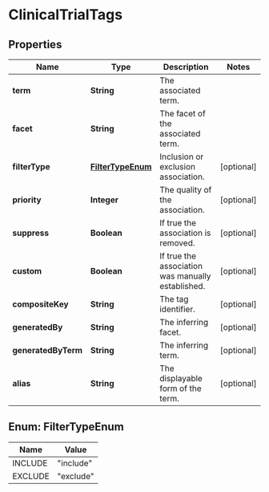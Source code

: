 # ClinicalTrialTags

## Properties
Name | Type | Description | Notes
------------ | ------------- | ------------- | -------------
**term** | **String** | The associated term. | 
**facet** | **String** | The facet of the associated term. | 
**filterType** | [**FilterTypeEnum**](#FilterTypeEnum) | Inclusion or exclusion association. |  [optional]
**priority** | **Integer** | The quality of the association. |  [optional]
**suppress** | **Boolean** | If true the association is removed. |  [optional]
**custom** | **Boolean** | If true the association was manually established. |  [optional]
**compositeKey** | **String** | The tag identifier. |  [optional]
**generatedBy** | **String** | The inferring facet. |  [optional]
**generatedByTerm** | **String** | The inferring term. |  [optional]
**alias** | **String** | The displayable form of the term. |  [optional]

<a name="FilterTypeEnum"></a>
## Enum: FilterTypeEnum
Name | Value
---- | -----
INCLUDE | &quot;include&quot;
EXCLUDE | &quot;exclude&quot;

